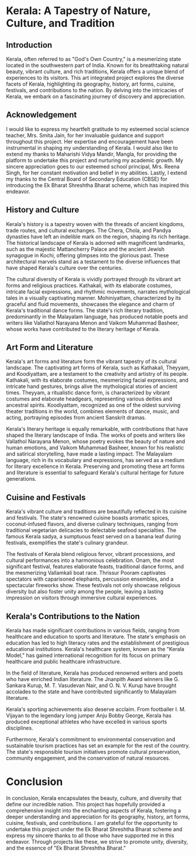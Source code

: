 # Kerala: A Tapestry of Nature, Culture, and Tradition

## Introduction
Kerala, often referred to as "God's Own Country," is a mesmerizing state located in the southwestern part of India. Known for its breathtaking natural beauty, vibrant culture, and rich traditions, Kerala offers a unique blend of experiences to its visitors. This art integrated project explores the diverse facets of Kerala, highlighting its geography, history, art forms, cuisine, festivals, and contributions to the nation. By delving into the intricacies of Kerala, we embark on a fascinating journey of discovery and appreciation.

## Acknowledgement
I would like to express my heartfelt gratitude to my esteemed social science teacher, Mrs. Smita Jain, for her invaluable guidance and support throughout this project. Her expertise and encouragement have been instrumental in shaping my understanding of Kerala. I would also like to extend my thanks to Maharishi Vidya Mandir, Mangla, for providing the platform to undertake this project and nurturing my academic growth. My sincere appreciation goes to our esteemed school principal, Mrs. Reena Singh, for her constant motivation and belief in my abilities. Lastly, I extend my thanks to the Central Board of Secondary Education (CBSE) for introducing the Ek Bharat Shreshtha Bharat scheme, which has inspired this endeavor.

## History and Culture

Kerala's history is a tapestry woven with the threads of ancient kingdoms, trade routes, and cultural exchanges. The Chera, Chola, and Pandya dynasties have left an indelible mark on the region, shaping its rich heritage. The historical landscape of Kerala is adorned with magnificent landmarks, such as the majestic Mattancherry Palace and the ancient Jewish synagogue in Kochi, offering glimpses into the glorious past. These architectural marvels stand as a testament to the diverse influences that have shaped Kerala's culture over the centuries.

The cultural diversity of Kerala is vividly portrayed through its vibrant art forms and religious practices. Kathakali, with its elaborate costumes, intricate facial expressions, and rhythmic movements, narrates mythological tales in a visually captivating manner. Mohiniyattam, characterized by its graceful and fluid movements, showcases the elegance and charm of Kerala's traditional dance forms. The state's rich literary tradition, predominantly in the Malayalam language, has produced notable poets and writers like Vallathol Narayana Menon and Vaikom Muhammad Basheer, whose works have contributed to the literary heritage of Kerala.

## Art Form and Literature
Kerala's art forms and literature form the vibrant tapestry of its cultural landscape. The captivating art forms of Kerala, such as Kathakali, Theyyam, and Koodiyattam, are a testament to the creativity and artistry of its people. Kathakali, with its elaborate costumes, mesmerizing facial expressions, and intricate hand gestures, brings alive the mythological stories of ancient times. Theyyam, a ritualistic dance form, is characterized by vibrant costumes and elaborate headgears, representing various deities and ancestral spirits. Koodiyattam, recognized as one of the oldest surviving theater traditions in the world, combines elements of dance, music, and acting, portraying episodes from ancient Sanskrit dramas.

Kerala's literary heritage is equally remarkable, with contributions that have shaped the literary landscape of India. The works of poets and writers like Vallathol Narayana Menon, whose poetry evokes the beauty of nature and human emotions, and Vaikom Muhammad Basheer, known for his realistic and satirical storytelling, have made a lasting impact. The Malayalam language, rich in its vocabulary and expressions, has served as a medium for literary excellence in Kerala. Preserving and promoting these art forms and literature is essential to safeguard Kerala's cultural heritage for future generations.

## Cuisine and Festivals

Kerala's vibrant culture and traditions are beautifully reflected in its cuisine and festivals. The state's renowned cuisine boasts aromatic spices, coconut-infused flavors, and diverse culinary techniques, ranging from traditional vegetarian delicacies to delectable seafood specialties. The famous Kerala sadya, a sumptuous feast served on a banana leaf during festivals, exemplifies the state's culinary grandeur. 

The festivals of Kerala blend religious fervor, vibrant processions, and cultural performances into a harmonious celebration. Onam, the most significant festival, features elaborate feasts, traditional dance forms, and the mesmerizing Vallamkali boat race. Thrissur Pooram captivates spectators with caparisoned elephants, percussion ensembles, and a spectacular fireworks show. These festivals not only showcase religious diversity but also foster unity among the people, leaving a lasting impression on visitors through immersive cultural experiences.

## Kerala's Contributions to the Nation
Kerala has made significant contributions in various fields, ranging from healthcare and education to sports and literature. The state's emphasis on education has led to high literacy rates and the establishment of prestigious educational institutions. Kerala's healthcare system, known as the "Kerala Model," has gained international recognition for its focus on primary healthcare and public healthcare infrastructure.

In the field of literature, Kerala has produced renowned writers and poets who have enriched Indian literature. The Jnanpith Award winners like G. Sankara Kurup, M. T. Vasudevan Nair, and O. N. V. Kurup have brought accolades to the state and have contributed significantly to Malayalam literature.

Kerala's sporting achievements also deserve acclaim. From footballer I. M. Vijayan to the legendary long jumper Anju Bobby George, Kerala has produced exceptional athletes who have excelled in various sports disciplines.

Furthermore, Kerala's commitment to environmental conservation and sustainable tourism practices has set an example for the rest of the country. The state's responsible tourism initiatives promote cultural preservation, community engagement, and the conservation of natural resources.

# Conclusion
In conclusion, Kerala encapsulates the beauty, culture, and diversity that define our incredible nation. This project has hopefully provided a comprehensive insight into the enchanting aspects of Kerala, fostering a deeper understanding and appreciation for its geography, history, art forms, cuisine, festivals, and contributions. I am grateful for the opportunity to undertake this project under the Ek Bharat Shreshtha Bharat scheme and express my sincere thanks to all those who have supported me in this endeavor. Through projects like these, we strive to promote unity, diversity, and the essence of "Ek Bharat Shreshtha Bharat."
